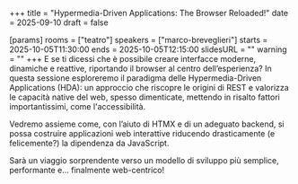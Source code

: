 +++
title = "Hypermedia-Driven Applications: The Browser Reloaded!"
date = 2025-09-10
draft = false

[params]
rooms = ["teatro"]
speakers = ["marco-breveglieri"]
starts = 2025-10-05T11:30:00
ends = 2025-10-05T12:15:00
slidesURL = ""
warning = ""
+++
E se ti dicessi che è possibile creare interfacce moderne, dinamiche e reattive, riportando il browser al centro dell’esperienza? In questa sessione esploreremo il paradigma delle Hypermedia-Driven Applications (HDA): un approccio che riscopre le origini di REST e valorizza le capacità native del web, spesso dimenticate, mettendo in risalto fattori importantissimi, come l'accessibilità.

Vedremo assieme come, con l’aiuto di HTMX e di un adeguato backend, si possa costruire applicazioni web interattive riducendo drasticamente (e felicemente?) la dipendenza da JavaScript.

Sarà un viaggio sorprendente verso un modello di sviluppo più semplice, performante e... finalmente web-centrico!
